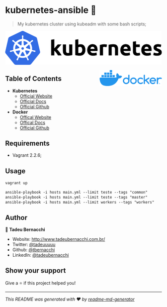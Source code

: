 <h1 align="">kubernetes-ansible 👋</h1>
<p>
</p>

> My kubernetes cluster using kubeadm with some bash scripts;

![Kubernetes](/.github/assets/img/kubernetes-logo.png)

<div align=>
	<img align="right" width="200px" src=/.github/assets/img/docker-logo.png>
</div> 

## Table of Contents

* **Kubernetes**  
  * [Official Website](https://kubernetes.io)
  * [Official Docs](https://kubernetes.io/docs/home/)
  * [Official Github](https://github.com/kubernetes)
* **Docker**  
  * [Offical Website](https://www.docker.com/)
  * [Offical Docs](https://docs.docker.com/)
  * [Official Github](https://github.com/docker)

## Requirements
* Vagrant 2.2.6;

## Usage

```
vagrant up 
```

```
ansible-playbook -i hosts main.yml --limit teste --tags "common"
ansible-playbook -i hosts main.yml --limit teste --tags "master"
ansible-playbook -i hosts main.yml --limit workers --tags "workers"
```

## Author

👤 **Tadeu Bernacchi**

* Website: http://www.tadeubernacchi.com.br/
* Twitter: [@tadeuuuuu](https://twitter.com/tadeuuuuu)
* Github: [@tbernacchi](https://github.com/tbernacchi)
* LinkedIn: [@tadeubernacchi](https://linkedin.com/in/tadeubernacchi)

## Show your support

Give a ⭐️ if this project helped you!

***
_This README was generated with ❤️ by [readme-md-generator](https://github.com/kefranabg/readme-md-generator)_
